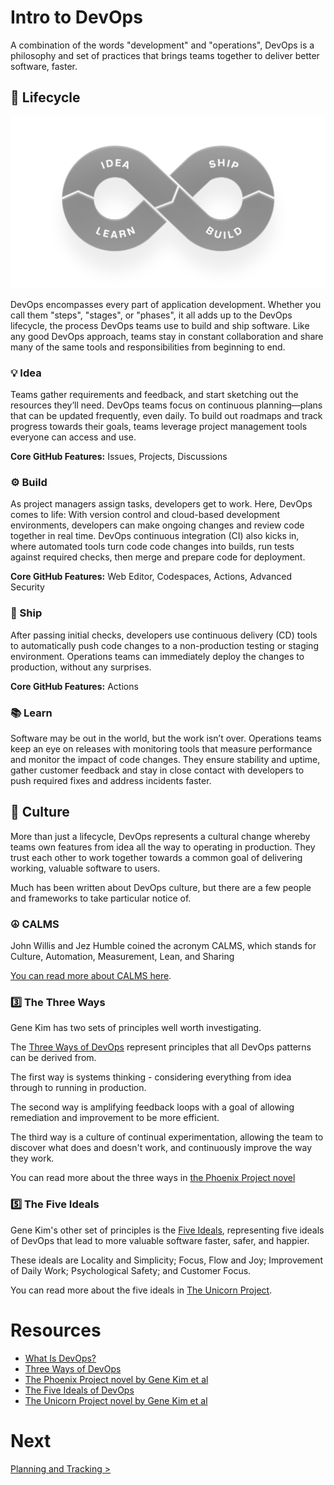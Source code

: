 # Intro to DevOps

A combination of the words "development" and "operations", DevOps is a philosophy and set of practices that brings teams together to deliver better software, faster.

## 🔁 Lifecycle

![DevOps Lifecycle](../images/lifecycle.png)

DevOps encompasses every part of application development. Whether you call them "steps", "stages", or "phases", it all adds up to the DevOps lifecycle, the process DevOps teams use to build and ship software. Like any good DevOps approach, teams stay in constant collaboration and share many of the same tools and responsibilities from beginning to end.

### 💡 Idea
Teams gather requirements and feedback, and start sketching out the resources they’ll need. DevOps teams focus on continuous planning—plans that can be updated frequently, even daily. To build out roadmaps and track progress towards their goals, teams leverage project management tools everyone can access and use.

**Core GitHub Features:** Issues, Projects, Discussions

### ⚙️ Build
As project managers assign tasks, developers get to work. Here, DevOps comes to life: With version control and cloud-based development environments, developers can make ongoing changes and review code together in real time. DevOps continuous integration (CI) also kicks in, where automated tools turn code code changes into builds, run tests against required checks, then merge and prepare code for deployment.

**Core GitHub Features:** Web Editor, Codespaces, Actions, Advanced Security

### 🚢 Ship
After passing initial checks, developers use continuous delivery (CD) tools to automatically push code changes to a non-production testing or staging environment. Operations teams can immediately deploy the changes to production, without any surprises.

**Core GitHub Features:** Actions

### 📚 Learn
Software may be out in the world, but the work isn’t over. Operations teams keep an eye on releases with monitoring tools that measure performance and monitor the impact of code changes. They ensure stability and uptime, gather customer feedback and stay in close contact with developers to push required fixes and address incidents faster.

## 🤝 Culture

More than just a lifecycle, DevOps represents a cultural change whereby teams own features from idea all the way to operating in production. They trust each other to work together towards a common goal of delivering working, valuable software to users.

Much has been written about DevOps culture, but there are a few people and frameworks to take particular notice of.

### ☮️ CALMS
John Willis and Jez Humble coined the acronym CALMS, which stands for Culture, Automation, Measurement, Lean, and Sharing

[You can read more about CALMS here](https://itrevolution.com/devops-culture-part-1/).

### 3️⃣ The Three Ways
Gene Kim has two sets of principles well worth investigating.

The [Three Ways of DevOps](https://itrevolution.com/the-three-ways-principles-underpinning-devops/) represent principles that all DevOps patterns can be derived from.

The first way is systems thinking - considering everything from idea through to running in production.

The second way is amplifying feedback loops with a goal of allowing remediation and improvement to be more efficient.

The third way is a culture of continual experimentation, allowing the team to discover what does and doesn't work, and continuously improve the way they work.

You can read more about the three ways in [the Phoenix Project novel](https://itrevolution.com/the-phoenix-project/)

### 5️⃣ The Five Ideals
Gene Kim's other set of principles is the [Five Ideals](https://itrevolution.com/five-ideals-of-devops/), representing five ideals of DevOps that lead to more valuable software faster, safer, and happier.

These ideals are Locality and Simplicity; Focus, Flow and Joy; Improvement of Daily Work; Psychological Safety; and Customer Focus.

You can read more about the five ideals in [The Unicorn Project](https://itrevolution.com/the-unicorn-project/).

# Resources
- [What Is DevOps?](https://resources.github.com/devops/)
- [Three Ways of DevOps](https://itrevolution.com/the-three-ways-principles-underpinning-devops/)
- [The Phoenix Project novel by Gene Kim et al](https://itrevolution.com/the-phoenix-project/)
- [The Five Ideals of DevOps](https://itrevolution.com/five-ideals-of-devops/)
- [The Unicorn Project novel by Gene Kim et al](https://itrevolution.com/the-unicorn-project/)

# Next
[Planning and Tracking &gt;](../2-Planning-and-Tracking/)